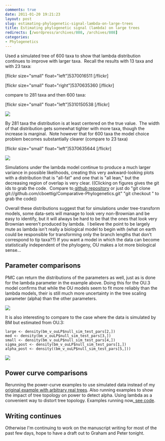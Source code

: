 ```yaml
---
comments: true
date: 2011-01-20 19:21:23
layout: post
slug: estimating-phylogenetic-signal-lambda-on-large-trees
title: Estimating phylogenetic signal (lambda) on large trees
redirects: [/wordpress/archives/808, /archives/808]
categories:
- Phylogenetics
---
```


Used a simulated tree of 600 taxa to show that lambda distribution continues to improve with larger taxa.  Recall the results with 13 taxa and with 23 taxa:

[flickr size="small" float="left"]5370016511 [/flickr]

[flickr size="small" float="right"]5370635360 [/flickr]

compare to 281 taxa and then 600 taxa:

[flickr size="small" float="left"]5310150538 [/flickr]

![]( http://farm6.staticflickr.com/5162/5373621355_de86a334d3_o.png )


By 281 taxa the distribution is at least centered on the true value.  The width of that distribution gets somewhat tighter with more taxa, though the increase is marginal.  Note however that for 600 taxa the model choice problem becomes substantially clearer (compare to 23 taxa)

[flickr size="small" float="left"]5370635644 [/flickr]

![]( http://farm6.staticflickr.com/5203/5373622557_0557779746_o.png )


Simulations under the lambda model continue to produce a much larger variance in possible likelihoods, creating this very awkward-looking plots with a distribution that is "all-fat" and one that is "all lean," but the decreasing region of overlap is very clear. ((Clicking on figures gives the git ids to grab the code.  Compare to[ github repository](https://github.com/cboettig/Comparative-Phylogenetics/) or just do "git clone git://github.com/cboettig/Comparative-Phylogenetics.git" "git checkout <commitID>" to grab the code))

Overall these distributions suggest that for simulations under tree-transform models, some data-sets will manage to look very non-Brownian and be easy to identify, but it will always be hard to be that the ones that look very Brownian weren't produced by lambda.  I believe the point to be largely mute as lambda isn't really a biological model to begin with (what on earth could be responsible for transforming only the branch lengths that don't correspond to tip taxa??) If you want a model in which the data can become statistically independent of the phylogeny, OU makes a lot more biological sense...


## Parameter comparisons


PMC can return the distributions of the parameters as well, just as is done for the lambda parameter in the example above.  Doing this for the OU.3 model confirms that while the OU models seem to fit more reliably than the lambda models, their is still much more uncertainty in the tree scaling parameter (alpha) than the other parameters.

![]( http://farm6.staticflickr.com/5127/5374777304_ef9d670586_o.png )


It is also interesting to compare to the case where the data is simulated by BM but estimated from OU.3:

    
    large <- density(bm_v_ouLP$null_sim_test_pars[2,])
    med <- density(bm_v_ouLP$null_sim_test_pars[3,])
    small <- density(bm_v_ouLP$null_sim_test_pars[4,])
    sigma_post <- density(bm_v_ouLP$null_sim_test_pars[1,])
    alpha_post <- density((bm_v_ouLP$null_sim_test_pars[5,]))
    


![]( http://farm6.staticflickr.com/5285/5374177515_5176a985ab_o.png )



## Power curve comparisons


Rerunning the power-curve examples to use simulated data instead of my [original example with arbitrary real trees](http://openwetware.org/wiki/User:Carl_Boettiger/Notebook/Comparative_Phylogenetics/2010/08/27).
Also running examples to show the impact of tree topology on power to detect alpha.  Using lambda as a convenient way to distort tree topology.  Examples running now[, see code](https://github.com/cboettig/Comparative-Phylogenetics/blob/08e2a37cd543e04eb5a1b2643dc9148895f5bfcd/pmc/demos/power_curves.R).


## Writing continues


Otherwise I'm continuing to work on the manuscript writing for most of the past few days, hope to have a draft out to Graham and Peter tonight.
